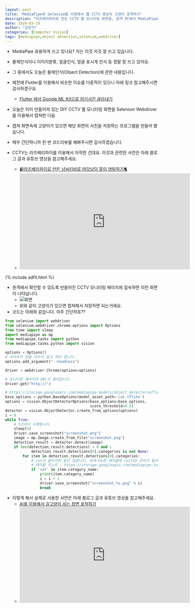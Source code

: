 ```yaml
---
layout: post
title: "MediaPipe와 Selenium을 이용해서 웹 CCTV 영상속 고양이 포착하기"
description: "라즈베리파이로 만든 CCTV 웹 모니터링 화면을, 원격 PC에서 MediaPipe와 Selenium을 이용해서 인식하는 방법입니다."
date: 2024-03-19
author: "김민석"
categories: [Computer Vision]
tags: [mediapipe,object detection,selenium,webdriver]
---
```

- MediaPipe 유용하게 쓰고 있나요? 저는 이것 저것 잘 쓰고 있습니다.
- 물체인식이나 이미지분류, 얼굴인식, 얼굴 표시게 인식 등 정말 잘 쓰고 있어요.
- 그 중에서도 오늘은 물체인식(Object Detection)에 관한 내용입니다. 
- 예전에 Flutter를 이용해서 비슷한 이슈를 다룬적이 있으니 아래 링크 참고해주시면 감사하겠구요.
  - [Flutter 에서 Google ML Kit으로 아기사진 골라내기](https://reddol18.pe.kr/flutter-google-ml-kit-imagelabeling)
- 오늘은 이미 만들어져 있는 DIY CCTV 웹 모니터링 화면을 Selenium Webdriver를 이용해서 캡쳐한 다음
- 캡쳐 화면속에 고양이가 있으면 해당 화면의 사진을 저장하는 프로그램을 만들어 봤습니다.
- 매우 간단하니까 한 번 코드리뷰를 해봐주시면 감사하겠습니다.

- CCTV는 라즈베리파이를 이용해서 자작한 건데요. 이것과 관련한 사연은 아래 블로그 글과 유튜브 영상을 참고해주세요.
  - [📹라즈베리파이로 만든 냥씨티비로 마당냥이 뚱이 염탐하기🐈](https://blog.naver.com/dolja21/223364917052)
  - <iframe width="560" height="315" src="https://www.youtube.com/embed/JS809HC8u_M?si=lllKKAuI7pFWevNM" title="YouTube video player" frameborder="0" allow="accelerometer; autoplay; clipboard-write; encrypted-media; gyroscope; picture-in-picture; web-share" allowfullscreen></iframe>

{% include adfit.html %}    

- 원격에서 확인할 수 있도록 만들어진 CCTV 모니터링 페이지에 접속하면 이런 화면이 나타납니다.
  - ![화면](https://reddol18.github.io/dev5min/images/20240319/1.png)
  - 위와 같이 고양이가 있으면 캡쳐해서 저장하면 되는거에요.
- 코드는 아래와 같습니다. 아주 간단하죠??

```python
from selenium import webdriver
from selenium.webdriver.chrome.options import Options
from time import sleep
import mediapipe as mp
from mediapipe.tasks import python
from mediapipe.tasks.python import vision

options = Options()
# 브라우저 창을 띄우지 않고 처리 합니다.
options.add_argument("--headless")

driver = webdriver.Chrome(options=options)

# 모니터링 페이지의 URL이 들어갑니다.
driver.get("http://")

# https://storage.googleapis.com/mediapipe-models/object_detector/efficientdet_lite0/int8/1/efficientdet_lite0.tflite 파일을 다운로드 해서 이름만 바꿨어요.
base_options = python.BaseOptions(model_asset_path='cat.tflite')
options = vision.ObjectDetectorOptions(base_options=base_options,
                                       score_threshold=0.5)
detector = vision.ObjectDetector.create_from_options(options)
i = 0
while True:
    # 5초마다 수행됩니다.
    sleep(5)
    driver.save_screenshot("screenshot.png")
    image = mp.Image.create_from_file("screenshot.png")
    detection_result = detector.detect(image)
    if len(detection_result.detections) > 0 and \
            detection_result.detections[0].categories is not None:
        for item in detection_result.detections[0].categories:
            # cat이 들어가면 일단 걸립니다. 판독가능한 레이블에 cat이란 단어가 들어가는건 말그대로 cat 밖에 없기 때문에 == 을 써도 무방합니다.
            # 레이블 리스트 : https://storage.googleapis.com/mediapipe-tasks/object_detector/labelmap.txt
            if 'cat' in item.category_name:
                print(item.category_name)
                i = i + 1
                driver.save_screenshot("screenshot_%s.png" % i)
                break

```

- 이렇게 해서 실제로 사용한 사연은 아래 블로그 글과 유튜브 영상을 참고해주세요.
  - [AI를 이용해서 길고양이 쉬는 장면 포착하기](https://blog.naver.com/dolja21/223387650582)
  - <iframe width="560" height="315" src="https://www.youtube.com/embed/jiOM2Y-yzug" title="AI 카메라를 이용해서 길고양이 쉬는 장면 전격 포착! 📸🐈" frameborder="0" allow="accelerometer; autoplay; clipboard-write; encrypted-media; gyroscope; picture-in-picture; web-share" allowfullscreen></iframe>